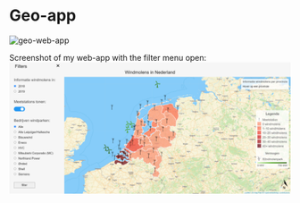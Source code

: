 # Geo-app

![geo-web-app](https://socialify.git.ci/Dishang04/Geo-app/image?description=1&descriptionEditable=A%20school%20project%20in%20which%20we%20learn%20how%20to%20work%20with%20GEO-data%20and%20maps.%0AMy%20product%20has%20the%20theme%20%22Busyness%20of%20Nature%20in%20Amsterdam%22&forks=1&issues=1&language=1&owner=1&pattern=Formal%20Invitation&pulls=1&stargazers=1&theme=Light)

Screenshot of my web-app with the filter menu open:
![alt text](https://raw.githubusercontent.com/Dishang04/Geo-app/main/project%20windmolen/img/ScreenshotWebApp.png)
